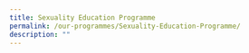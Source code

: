 ```yaml
---
title: Sexuality Education Programme
permalink: /our-programmes/Sexuality-Education-Programme/
description: ""
---
```

